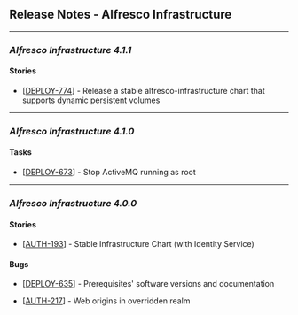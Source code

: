
## Release Notes - Alfresco Infrastructure

---
### *Alfresco Infrastructure 4.1.1*

#### Stories

* [<a href='https://issues.alfresco.com/jira/browse/DEPLOY-774'>DEPLOY-774</a>] - Release a stable alfresco-infrastructure chart that supports dynamic persistent volumes


---
### *Alfresco Infrastructure 4.1.0*

#### Tasks

* [<a href='https://issues.alfresco.com/jira/browse/DEPLOY-673'>DEPLOY-673</a>] - Stop ActiveMQ running as root


---
### *Alfresco Infrastructure 4.0.0*

#### Stories

* [<a href='https://issues.alfresco.com/jira/browse/AUTH-193'>AUTH-193</a>] - Stable Infrastructure Chart (with Identity Service)


#### Bugs

* [<a href='https://issues.alfresco.com/jira/browse/DEPLOY-635'>DEPLOY-635</a>] - Prerequisites' software versions and documentation

* [<a href='https://issues.alfresco.com/jira/browse/AUTH-217'>AUTH-217</a>] - Web origins in overridden realm
